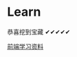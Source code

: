 # Learn

恭喜挖到宝藏 ✔✔✔✔✔

[前端学习资料](https://www.yuque.com/docs/share/d8c7cdb7-eb98-4676-93f1-eb76be04cd9c)
